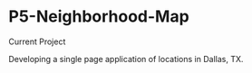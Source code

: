 # P5-Neighborhood-Map

Current Project

Developing a single page application of locations in Dallas, TX.

